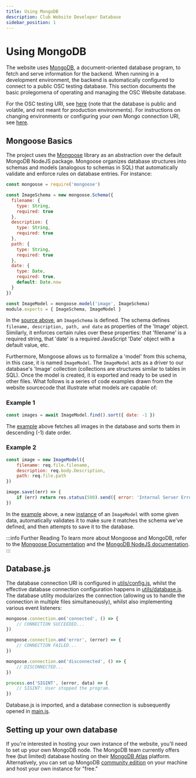 ```yaml
---
title: Using MongoDB
description: Club Website Developer Database
sidebar_position: 1
---
```


# Using MongoDB

The website uses [MongoDB](https://www.mongodb.com/), a document-oriented database program, to fetch and serve information for the backend. When running in a development environment, the backend is automatically configured to connect to a public OSC testing database. This section documents the basic prolegomena of operating and managing the OSC Website database.

For the OSC testing URI, see [here](https://github.com/ufosc/Club_Website_2/blob/main/utils/config.js#L3) (note that the database is public and volatile, and not meant for production environments). For instructions on changing environments or configuring your own Mongo connection URI, see [here](/docs/website/Developers/configuration).

## Mongoose Basics

The project uses the [Mongoose](https://mongoosejs.com/) library as an abstraction over the default MongoDB NodeJS package. Mongoose organizes database structures into schemas and models (analogous to schemas in SQL) that automatically validate and enforce rules on database entries. For instance:

```js title="model/images.js"
const mongoose = require('mongoose')

const ImageSchema = new mongoose.Schema({
  filename: {
    type: String,
    required: true
  },
  description: {
    type: String,
    required: true
  },
  path: {
    type: String,
    required: true
  },
  date: {
    type: Date,
    required: true,
    default: Date.now
  }
})

const ImageModel = mongoose.model('image', ImageSchema)
module.exports = { ImageSchema, ImageModel }
```

In the [source above](https://github.com/ufosc/Club_Website_2/blob/main/model/images.js), an `ImageSchema` is defined. The schema defines `filename, description, path, and date` as properties of the 'Image' object. Similarly, it enforces certain rules over these properties: that 'filename' is a required string, that 'date' is a required JavaScript 'Date' object with a default value, etc.

Furthermore, Mongoose allows us to formalize a 'model' from this schema, in this case, it is named `ImageModel`. The `ImageModel` acts as a driver to our database's 'Image' collection (collections are structures similar to tables in SQL). Once the model is created, it is exported and ready to be used in other files. What follows is a series of code examples drawn from the website sourcecode that illustrate what models are capable of:

### Example 1

```js title="routes/images.js:32"
const images = await ImageModel.find().sort({ date: -1 })
```

The [example](https://github.com/ufosc/Club_Website_2/blob/main/routes/images.js#L32) above fetches all images in the database and sorts them in descending (-1) date order.

### Example 2

```js title="routes/images.js:68"
const image = new ImageModel({
	filename: req.file.filename,
	description: req.body.Description,
	path: req.file.path
})

image.save((err) => {
	if (err) return res.status(500).send({ error: 'Internal Server Error' })
})
```

In the [example](https://github.com/ufosc/Club_Website_2/blob/main/routes/images.js#L68C3-L76C5) above, a new <ins>instance</ins> of an `ImageModel` with some given data, automatically validates it to make sure it matches the schema we've defined, and then attempts to save it to the database.

:::info Further Reading
To learn more about Mongoose and MongoDB, refer to the [Mongoose Documentation](https://mongoosejs.com/docs/index.html) and the [MongoDB NodeJS documentation](https://www.mongodb.com/languages/mongodb-with-nodejs).
:::

## Database.js

The database connection URI is configured in [utils/config.js](https://github.com/ufosc/Club_Website_2/blob/main/utils/config.js), whilst the effective database connection configuration happens in [utils/database.js](https://github.com/ufosc/Club_Website_2/blob/main/utils/database.js). The database utility modularizes the connection (allowing us to handle the connection in multiple files simultaneously), whilst also implementing various event listeners:

```js title="utils/database.js"
mongoose.connection.on('connected', () => {
	// CONNECTION SUCCEEDED...
})

mongoose.connection.on('error', (error) => {
	// CONNECTION FAILED...
})

mongoose.connection.on('disconnected', () => {
	// DISCONNECTED...
})

process.on('SIGINT', (error, data) => {
	// SIGINT: User stopped the program.
})
```

Database.js is imported, and a database connection is subsequently opened in [main.js](https://github.com/ufosc/Club_Website_2/blob/main/app.js#L81).

## Setting up your own database

If you're interested in hosting your own instance of the website, you'll need to set up your own MongoDB node. The MongoDB team currently offers free (but limited) database hosting on their [MongoDB Atlas](https://www.mongodb.com/atlas) platform. Alternatively, you can set up MongoDB [community edition](https://www.mongodb.com/try/download/community) on your machine and host your own instance for "free."

